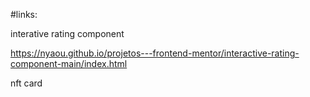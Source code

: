 
#links:

interative rating component

https://nyaou.github.io/projetos---frontend-mentor/interactive-rating-component-main/index.html

nft card


